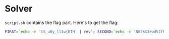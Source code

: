 # Solver
`script.sh` contains the flag part.
Here's to get the flag:
```bash
FIRST=`echo -n 'tS_u0y_ll1w{BTH' | rev`; SECOND=`echo -n 'NG5kX3kwdVJfR3IwdU5kISF9' | base64 -d`; echo $FIRST$SECOND
```
